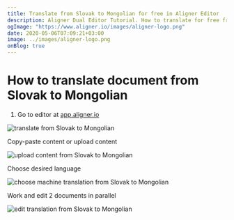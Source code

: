 ```yaml
---
title: Translate from Slovak to Mongolian for free in Aligner Editor
description: Aligner Dual Editor Tutorial. How to translate for free from Slovak to Mongolian. Aligner is multilingual document management platform. 
ogImage: "https://www.aligner.io/images/aligner-logo.png"
date: 2020-05-06T07:09:21+03:00
image: ../images/aligner-logo.png
onBlog: true
---
```


# How to translate document from Slovak to Mongolian

1. Go to editor at [app.aligner.io](https://app.aligner.io "Aligner App web page")

![translate from Slovak to Mongolian](../aligner-blank-editor.png "translate from Slovak to Mongolian")

Copy-paste content or upload content

![upload content from Slovak to Mongolian](../aligner-uploaded-document.png "upload content from Slovak to Mongolian")

Choose desired language

![choose machine translation from Slovak to Mongolian](../aligner-language-dropdown.png "choose machine translation from Slovak to Mongolian")

Work and edit 2 documents in parallel

![edit translation from Slovak to Mongolian](../aligner-double-sitded-editor.png "edit translation from Slovak to Mongolian")

